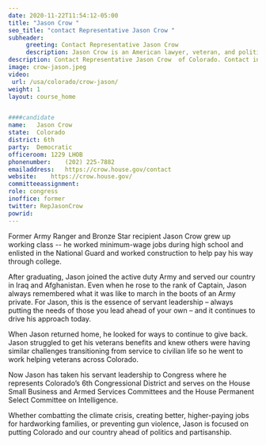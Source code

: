 ```yaml
---
date: 2020-11-22T11:54:12-05:00
title: "Jason Crow "
seo_title: "contact Representative Jason Crow "
subheader:
     greeting: Contact Representative Jason Crow  
     description: Jason Crow is an American lawyer, veteran, and politician who is a member of the United States House of Representatives for Colorado's 6th congressional district.
description: Contact Representative Jason Crow  of Colorado. Contact information for Jason Crow  includes email address, phone number, and mailing address.
image: crow-jason.jpeg
video: 
 url: /usa/colorado/crow-jason/
weight: 1
layout: course_home


####candidate
name:	Jason Crow 
state:	Colorado
district: 6th
party:	Democratic
officeroom:	1229 LHOB
phonenumber:	(202) 225-7882
emailaddress:	https://crow.house.gov/contact
website:	https://crow.house.gov/
committeeassignment: 
role: congress
inoffice: former
twitter: RepJasonCrow
powrid: 
---
```


Former Army Ranger and Bronze Star recipient Jason Crow grew up working class -- he worked minimum-wage jobs during high school and enlisted in the National Guard and worked construction to help pay his way through college. 

After graduating, Jason joined the active duty Army and served our country in Iraq and Afghanistan. Even when he rose to the rank of Captain, Jason always remembered what it was like to march in the boots of an Army private. For Jason, this is the essence of servant leadership – always putting the needs of those you lead ahead of your own – and it continues to drive his approach today. 

When Jason returned home, he looked for ways to continue to give back. Jason struggled to get his veterans benefits and knew others were having similar challenges transitioning from service to civilian life so he went to work helping veterans across Colorado. 

Now Jason has taken his servant leadership to Congress where he represents Colorado’s 6th Congressional District and serves on the House Small Business and Armed Services Committees and the House Permanent Select Committee on Intelligence. 

Whether combatting the climate crisis, creating better, higher-paying jobs for hardworking families, or preventing gun violence, Jason is focused on putting Colorado and our country ahead of politics and partisanship.